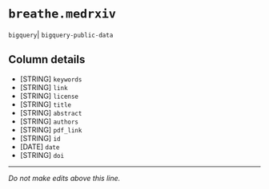 # `breathe.medrxiv`
`bigquery`| `bigquery-public-data`

## Column details
* [STRING]    `keywords`
* [STRING]    `link`
* [STRING]    `license`
* [STRING]    `title`
* [STRING]    `abstract`
* [STRING]    `authors`
* [STRING]    `pdf_link`
* [STRING]    `id`
* [DATE]      `date`
* [STRING]    `doi`

-------------------------------------------------------------------------------
*Do not make edits above this line.*
